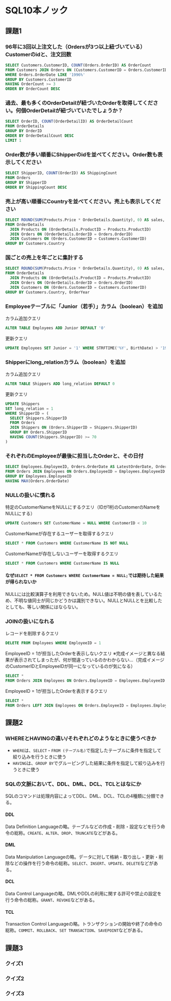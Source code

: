 # SQL10本ノック

## 課題1

### 96年に3回以上注文した（Ordersが3つ以上紐づいている）Customerのidと、注文回数

```sql
SELECT Customers.CustomerID, COUNT(Orders.OrderID) AS OrderCount
FROM Customers JOIN Orders ON (Customers.CustomerID = Orders.CustomerID)
WHERE Orders.OrderDate LIKE '1996%'
GROUP BY Customers.CustomerID
HAVING OrderCount >= 3
ORDER BY OrderCount DESC
```

### 過去、最も多くのOrderDetailが紐づいたOrderを取得してください。何個OrderDetailが紐づいていたでしょうか？

```sql
SELECT OrderID, COUNT(OrderDetailID) AS OrderDetailCount
FROM OrderDetails
GROUP BY OrderID
ORDER BY OrderDetailCount DESC
LIMIT 1
```

### Order数が多い順番にShipperのidを並べてください。Order数も表示してください

```sql
SELECT ShipperID, COUNT(OrderID) AS ShippingCount
FROM Orders
GROUP BY ShipperID
ORDER BY ShippingCount DESC
```

### 売上が高い順番にCountryを並べてください。売上も表示してください

```sql
SELECT ROUND(SUM(Products.Price * OrderDetails.Quantity), 0) AS sales, Customers.Country AS Country
FROM OrderDetails
  JOIN Products ON (OrderDetails.ProductID = Products.ProductID)
  JOIN Orders ON (OrderDetails.OrderID = Orders.OrderID)
  JOIN Customers ON (Orders.CustomerID = Customers.CustomerID)
GROUP BY Customers.Country
```

### 国ごとの売上を年ごとに集計する

```sql
SELECT ROUND(SUM(Products.Price * OrderDetails.Quantity), 0) AS sales, STRFTIME('%Y', Orders.OrderDate) AS OrderYear, Customers.Country AS Country
FROM OrderDetails
  JOIN Products ON (OrderDetails.ProductID = Products.ProductID)
  JOIN Orders ON (OrderDetails.OrderID = Orders.OrderID)
  JOIN Customers ON (Orders.CustomerID = Customers.CustomerID)
GROUP BY Customers.Country, OrderYear
```

### Employeeテーブルに「Junior（若手）」カラム（boolean）を追加

カラム追加クエリ

```sql
ALTER TABLE Employees ADD Junior DEFAULT '0'
```

更新クエリ

```sql
UPDATE Employees SET Junior = '1' WHERE STRFTIME('%Y', BirthDate) > '1960'
```

### Shipperにlong_relationカラム（boolean）を追加

カラム追加クエリ

```sql
ALTER TABLE Shippers ADD long_relation DEFAULT 0
```

更新クエリ

```sql
UPDATE Shippers
SET long_relation = 1
WHERE ShipperID = (
  SELECT Shippers.ShipperID
  FROM Orders
  JOIN Shippers ON (Orders.ShipperID = Shippers.ShipperID)
  GROUP BY Orders.ShipperID
  HAVING COUNT(Shippers.ShipperID) >= 70
)
```

### それぞれのEmployeeが最後に担当したOrderと、その日付

```sql
SELECT Employees.EmployeeID, Orders.OrderDate AS LatestOrderDate, Orders.OrderID
FROM Orders JOIN Employees ON Orders.EmployeeID = Employees.EmployeeID
GROUP BY Employees.EmployeeID
HAVING MAX(Orders.OrderDate)
```

### NULLの扱いに慣れる

特定のCustomerNameをNULLにするクエリ（IDが1桁のCustomerのNameをNULLにする）

```sql
UPDATE Customers SET CustomerName = NULL WHERE CustomerID < 10
```

CustomerNameが存在するユーザーを取得するクエリ

```sql
SELECT * FROM Customers WHERE CustomerName IS NOT NULL
```

CustomerNameが存在しないユーザーを取得するクエリ

```sql
SELECT * FROM Customers WHERE CustomerName IS NULL
```

#### なぜ`SELECT * FROM Customers WHERE CustomerName = NULL;`では期待した結果が得られないか

NULLには比較演算子を利用できないため。NULL値は不明の値を表しているため、不明な値同士が同じかどうかは識別できない。NULLとNULLとを比較したとしても、等しい関係にはならない。

### JOINの扱いになれる

レコードを削除するクエリ

```sql
DELETE FROM Employees WHERE EmployeeID = 1
```

EmployeeID = 1が担当したOrderを表示しないクエリ
※完成イメージと異なる結果が表示されてしまったが、何が間違っているのかわからない…（完成イメージのCustomerIDとEmployeeIDが同一になっているのが気になる）

```sql
SELECT *
FROM Orders JOIN Employees ON Orders.EmployeeID = Employees.EmployeeID
```

EmployeeID = 1が担当したOrderを表示するクエリ

```sql
SELECT *
FROM Orders LEFT JOIN Employees ON Orders.EmployeeID = Employees.EmployeeID
```

## 課題2

### WHEREとHAVINGの違い/それぞれどのようなときに使うべきか

- `WHERE`は、`SELECT`・`FROM (テーブル名)`で指定したテーブルに条件を指定して絞り込みを行うときに使う
- `HAVING`は、`GROUP BY`でグルーピングした結果に条件を指定して絞り込みを行うときに使う

### SQLの文脈において、DDL、DML、DCL、TCLとはなにか

SQLのコマンドは処理内容によってDDL、DML、DCL、TCLの4種類に分類できる。

#### DDL

Data Definition Languageの略。テーブルなどの作成・削除・設定などを行う命令の総称。`CREATE`、`ALTER`、`DROP`、`TRUNCATE`などがある。

#### DML

Data Manipulation Languageの略。データに対して格納・取り出し・更新・削除などの操作を行う命令の総称。`SELECT`、`INSERT`、`UPDATE`、`DELETE`などがある。

#### DCL

Data Control Languageの略。DMLやDDLの利用に関する許可や禁止の設定を行う命令の総称。`GRANT`、`REVOKE`などがある。

#### TCL

Transaction Control Languageの略。トランザクションの開始や終了の命令の総称。`COMMIT`、`ROLLBACK`、`SET TRANSACTION`、`SAVEPOINT`などがある。

## 課題3

### クイズ1

### クイズ2

### クイズ3
